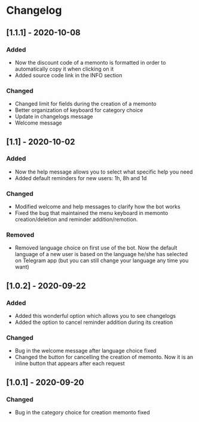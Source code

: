 # Changelog

## [1.1.1] - 2020-10-08

### Added

- Now the discount code of a memonto is formatted in order to automatically copy it when clicking on it
- Added source code link in the INFO section

### Changed

- Changed limit for fields during the creation of a memonto
- Better organization of keyboard for category choice
- Update in changelogs message
- Welcome message



## [1.1] - 2020-10-02

### Added

- Now the help message allows you to select what specific help you need
- Added default reminders for new users: 1h, 8h and 1d

### Changed

- Modified welcome and help messages to clarify how the bot works
- Fixed the bug that maintained the menu keyboard in memonto creation/deletion and reminder addition/remotion.

### Removed

- Removed language choice on first use of the bot. Now the default language of a new user is based on the language he/she has selected on Telegram app (but you can still change your language any time you want)



## [1.0.2] - 2020-09-22

### Added

- Added this wonderful option which allows you to see changelogs
- Added the option to cancel reminder addition during its creation

### Changed

- Bug in the welcome message after language choice fixed
- Changed the button for cancelling the creation of memonto. Now it is an inline button that appears after each request



## [1.0.1] - 2020-09-20

### Changed

- Bug in the category choice for creation memonto fixed